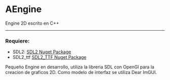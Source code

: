 # AEngine
Engine 2D escrito en C++
___________

### Requiere:
- SDL2: <a href="https://www.nuget.org/packages/sdl2.nuget">SDL2 Nuget Package</a>
- SDL2_ttf <a href="https://www.nuget.org/packages/sdl2_ttf.nuget/"> SDL2_TTF Nuget Package</a>

Pequeño Engine en desarrollo, utiliza la libreria SDL con OpenGl para la creacion de graficos 2D.
Como modelo de interfaz se utiliza Dear ImGUI.
